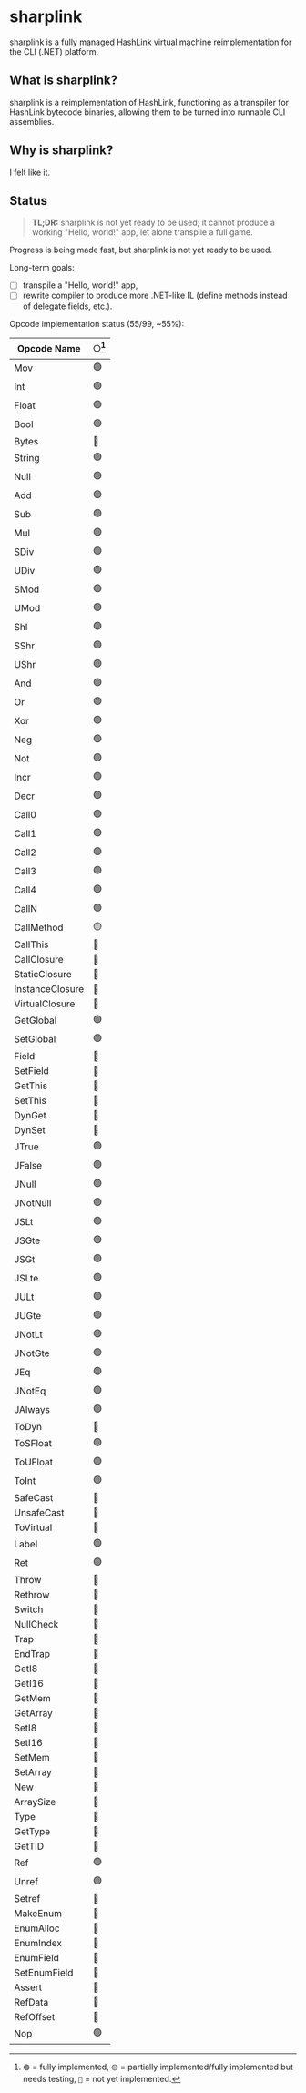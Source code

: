 # sharplink

sharplink is a fully managed [HashLink](https://github.com/HaxeFoundation/hashlink) virtual machine reimplementation for the CLI (.NET) platform.

## What is sharplink?

sharplink is a reimplementation of HashLink, functioning as a transpiler for HashLink bytecode binaries, allowing them to be turned into runnable CLI assemblies.

## Why is sharplink?

I felt like it.

## Status

> **TL;DR:** sharplink is not yet ready to be used; it cannot produce a working "Hello, world!" app, let alone transpile a full game.

Progress is being made fast, but sharplink is not yet ready to be used.

Long-term goals:

- [ ] transpile a "Hello, world!" app,
- [ ] rewrite compiler to produce more .NET-like IL (define methods instead of delegate fields, etc.).

Opcode implementation status (55/99, ~55%):

| Opcode Name     | `⚪`[^1] |
| --------------- | -------- |
| Mov             | 🟢       |
| Int             | 🟢       |
| Float           | 🟢       |
| Bool            | 🟢       |
| Bytes           | 🔴       |
| String          | 🟢       |
| Null            | 🟢       |
| Add             | 🟢       |
| Sub             | 🟢       |
| Mul             | 🟢       |
| SDiv            | 🟢       |
| UDiv            | 🟢       |
| SMod            | 🟢       |
| UMod            | 🟢       |
| Shl             | 🟢       |
| SShr            | 🟢       |
| UShr            | 🟢       |
| And             | 🟢       |
| Or              | 🟢       |
| Xor             | 🟢       |
| Neg             | 🟢       |
| Not             | 🟢       |
| Incr            | 🟢       |
| Decr            | 🟢       |
| Call0           | 🟢       |
| Call1           | 🟢       |
| Call2           | 🟢       |
| Call3           | 🟢       |
| Call4           | 🟢       |
| CallN           | 🟢       |
| CallMethod      | 🟡       |
| CallThis        | 🔴       |
| CallClosure     | 🔴       |
| StaticClosure   | 🔴       |
| InstanceClosure | 🔴       |
| VirtualClosure  | 🔴       |
| GetGlobal       | 🟢       |
| SetGlobal       | 🟢       |
| Field           | 🔴       |
| SetField        | 🔴       |
| GetThis         | 🔴       |
| SetThis         | 🔴       |
| DynGet          | 🔴       |
| DynSet          | 🔴       |
| JTrue           | 🟢       |
| JFalse          | 🟢       |
| JNull           | 🟢       |
| JNotNull        | 🟢       |
| JSLt            | 🟢       |
| JSGte           | 🟢       |
| JSGt            | 🟢       |
| JSLte           | 🟢       |
| JULt            | 🟢       |
| JUGte           | 🟢       |
| JNotLt          | 🟢       |
| JNotGte         | 🟢       |
| JEq             | 🟢       |
| JNotEq          | 🟢       |
| JAlways         | 🟢       |
| ToDyn           | 🔴       |
| ToSFloat        | 🟢       |
| ToUFloat        | 🟢       |
| ToInt           | 🟢       |
| SafeCast        | 🔴       |
| UnsafeCast      | 🔴       |
| ToVirtual       | 🔴       |
| Label           | 🟢       |
| Ret             | 🟢       |
| Throw           | 🔴       |
| Rethrow         | 🔴       |
| Switch          | 🔴       |
| NullCheck       | 🔴       |
| Trap            | 🔴       |
| EndTrap         | 🔴       |
| GetI8           | 🔴       |
| GetI16          | 🔴       |
| GetMem          | 🔴       |
| GetArray        | 🔴       |
| SetI8           | 🔴       |
| SetI16          | 🔴       |
| SetMem          | 🔴       |
| SetArray        | 🔴       |
| New             | 🔴       |
| ArraySize       | 🔴       |
| Type            | 🔴       |
| GetType         | 🔴       |
| GetTID          | 🔴       |
| Ref             | 🟢       |
| Unref           | 🟢       |
| Setref          | 🔴       |
| MakeEnum        | 🔴       |
| EnumAlloc       | 🔴       |
| EnumIndex       | 🔴       |
| EnumField       | 🔴       |
| SetEnumField    | 🔴       |
| Assert          | 🔴       |
| RefData         | 🔴       |
| RefOffset       | 🔴       |
| Nop             | 🟢       |

[^1]: `🟢` = fully implemented, `🟡` = partially implemented/fully implemented but needs testing, `🔴` = not yet implemented.
